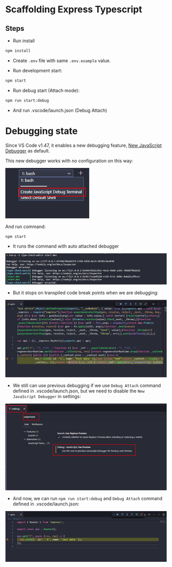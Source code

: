 # Scaffolding Express Typescript

## Steps

- Run install

```bash
npm install
```

- Create `.env` file with same `.env.example` value.

- Run development start:

```bash
npm start
```

- Run debug start (Attach mode):

```bash
npm run start:debug
```

- And run .vscode/launch.json (Debug Attach)

# Debugging state

Since VS Code v1.47, it enables a new debugging feature, [New JavaScript Debugger](https://code.visualstudio.com/updates/v1_47#_debugging) as default.

This new debugger works with no configuration on this way:

![create-js-debug-terminal](./readme-resources/00-create-js-debug-terminal.png)

And run command:

```bash
npm start
```

- It runs the command with auto attached debugger

![running-debugger](./readme-resources/01-running-debugger.png)

- But it stops on transpiled code break points when we are debugging:

![stop-on-transpiled-code](./readme-resources/02-stop-on-transpiled-code.png)

- We still can use previous debugging if we use `Debug Attach` command defined in .vscode/launch.json, but we need to disable the `New JavaScript Debugger` in settings:

![disabled-new-js-debugger](./readme-resources/03-disabled-new-js-debugger.png)

- And now, we can run `npm run start:debug` and `Debug Attach` command defined in .vscode/launch.json:

![stop-on-original-code](./readme-resources/04-stop-on-original-code.png)
